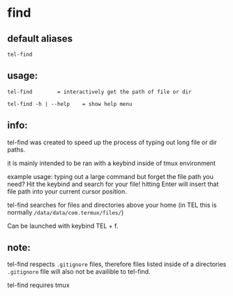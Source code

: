 # find

## default aliases
```
tel-find
```
## usage:
```
tel-find		= interactively get the path of file or dir 

tel-find -h | --help 	= show help menu
```
## info:

tel-find was created to speed up the process of typing out long file or dir paths.

it is mainly intended to be ran with a keybind inside of tmux environment

example usage: typing out a large command but forget the file path you need? Hit the keybind and search for your file!
hitting Enter will insert that file path into your current cursor position.

tel-find searches for files and directories above your home (in TEL this is normally `/data/data/com.termux/files/`)

Can be launched with keybind <kc>TEL + f</kc>.

## note:

tel-find respects `.gitignore` files, therefore files listed inside of a directories `.gitignore` file will also not be availible to tel-find.

tel-find requires tmux
